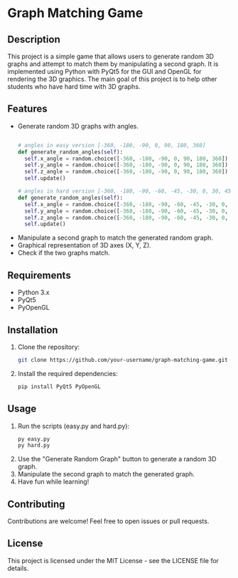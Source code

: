 # Graph Matching Game

## Description
This project is a simple game that allows users to generate random 3D graphs and attempt to match them by manipulating a second graph. It is implemented using Python with PyQt5 for the GUI and OpenGL for rendering the 3D graphics. The main goal of this project is to help other students who have hard time with 3D graphs.

## Features
- Generate random 3D graphs with angles.
  ```python
  
  # angles in easy version [-360, -180, -90, 0, 90, 180, 360]
  def generate_random_angles(self):
    self.x_angle = random.choice([-360, -180, -90, 0, 90, 180, 360])
    self.y_angle = random.choice([-360, -180, -90, 0, 90, 180, 360])
    self.z_angle = random.choice([-360, -180, -90, 0, 90, 180, 360])
    self.update()
  
  # angles in hard version [-360, -180, -90, -60, -45, -30, 0, 30, 45, 60, 90, 180, 360]
  def generate_random_angles(self):
    self.x_angle = random.choice([-360, -180, -90, -60, -45, -30, 0, 30, 45, 60, 90, 180, 360])
    self.y_angle = random.choice([-360, -180, -90, -60, -45, -30, 0, 30, 45, 60, 90, 180, 360])
    self.z_angle = random.choice([-360, -180, -90, -60, -45, -30, 0, 30, 45, 60, 90, 180, 360])
    self.update()
  
  ```
- Manipulate a second graph to match the generated random graph.
- Graphical representation of 3D axes (X, Y, Z).
- Check if the two graphs match.

## Requirements
- Python 3.x
- PyQt5
- PyOpenGL

## Installation
1. Clone the repository:
   ```bash
   git clone https://github.com/your-username/graph-matching-game.git
   ```
2. Install the required dependencies:
   ```bash
   pip install PyQt5 PyOpenGL
   ```

## Usage
1. Run the scripts (easy.py and hard.py):
   ```bash
   py easy.py
   py hard.py
   ```
2. Use the "Generate Random Graph" button to generate a random 3D graph.
3. Manipulate the second graph to match the generated graph.
4. Have fun while learning!

## Contributing
Contributions are welcome! Feel free to open issues or pull requests.

## License
This project is licensed under the MIT License - see the LICENSE file for details.

